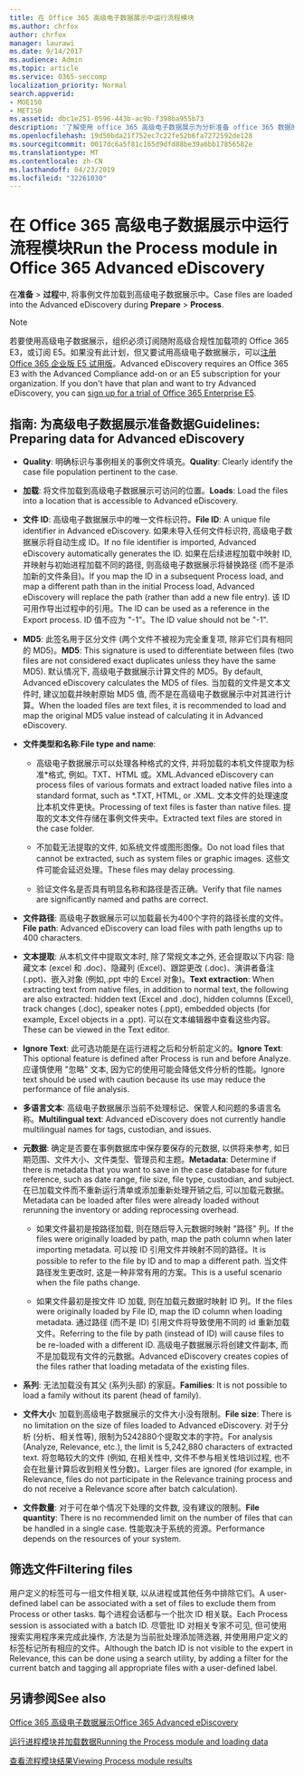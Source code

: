 ```yaml
---
title: 在 Office 365 高级电子数据展示中运行流程模块
ms.author: chrfox
author: chrfox
manager: laurawi
ms.date: 9/14/2017
ms.audience: Admin
ms.topic: article
ms.service: O365-seccomp
localization_priority: Normal
search.appverid:
- MOE150
- MET150
ms.assetid: dbc1e251-0596-443b-ac9b-f398ba955b73
description: '了解使用 office 365 高级电子数据展示为分析准备 office 365 数据的大小写文件的指南。  '
ms.openlocfilehash: 19d50bda21f752ec7c22fe52b6fa7272592de128
ms.sourcegitcommit: 0017dc6a5f81c165d9dfd88be39a6bb17856582e
ms.translationtype: MT
ms.contentlocale: zh-CN
ms.lasthandoff: 04/23/2019
ms.locfileid: "32261030"
---
```

# <a name="run-the-process-module-in-office-365-advanced-ediscovery"></a><span data-ttu-id="2da65-103">在 Office 365 高级电子数据展示中运行流程模块</span><span class="sxs-lookup"><span data-stu-id="2da65-103">Run the Process module in Office 365 Advanced eDiscovery</span></span>

<span data-ttu-id="2da65-104">在**准备** \> **过程**中, 将事例文件加载到高级电子数据展示中。</span><span class="sxs-lookup"><span data-stu-id="2da65-104">Case files are loaded into the Advanced eDiscovery during **Prepare** \> **Process**.</span></span> 
  
> [!NOTE]
> <span data-ttu-id="2da65-p101">若要使用高级电子数据展示，组织必须订阅随附高级合规性加载项的 Office 365 E3，或订阅 E5。如果没有此计划，但又要试用高级电子数据展示，可以[注册 Office 365 企业版 E5 试用版](https://go.microsoft.com/fwlink/p/?LinkID=698279)。</span><span class="sxs-lookup"><span data-stu-id="2da65-p101">Advanced eDiscovery requires an Office 365 E3 with the Advanced Compliance add-on or an E5 subscription for your organization. If you don't have that plan and want to try Advanced eDiscovery, you can [sign up for a trial of Office 365 Enterprise E5](https://go.microsoft.com/fwlink/p/?LinkID=698279).</span></span> 
  
## <a name="guidelines-preparing-data-for-advanced-ediscovery"></a><span data-ttu-id="2da65-107">指南: 为高级电子数据展示准备数据</span><span class="sxs-lookup"><span data-stu-id="2da65-107">Guidelines: Preparing data for Advanced eDiscovery</span></span>

- <span data-ttu-id="2da65-108">**Quality**: 明确标识与事例相关的事例文件填充。</span><span class="sxs-lookup"><span data-stu-id="2da65-108">**Quality**: Clearly identify the case file population pertinent to the case.</span></span>
    
- <span data-ttu-id="2da65-109">**加载**: 将文件加载到高级电子数据展示可访问的位置。</span><span class="sxs-lookup"><span data-stu-id="2da65-109">**Loads**: Load the files into a location that is accessible to Advanced eDiscovery.</span></span>
    
- <span data-ttu-id="2da65-110">**文件 ID**: 高级电子数据展示中的唯一文件标识符。</span><span class="sxs-lookup"><span data-stu-id="2da65-110">**File ID**: A unique file identifier in Advanced eDiscovery.</span></span> <span data-ttu-id="2da65-111">如果未导入任何文件标识符, 高级电子数据展示将自动生成 ID。</span><span class="sxs-lookup"><span data-stu-id="2da65-111">If no file identifier is imported, Advanced eDiscovery automatically generates the ID.</span></span> <span data-ttu-id="2da65-112">如果在后续进程加载中映射 ID, 并映射与初始进程加载不同的路径, 则高级电子数据展示将替换路径 (而不是添加新的文件条目)。</span><span class="sxs-lookup"><span data-stu-id="2da65-112">If you map the ID in a subsequent Process load, and map a different path than in the initial Process load, Advanced eDiscovery will replace the path (rather than add a new file entry).</span></span> <span data-ttu-id="2da65-113">该 ID 可用作导出过程中的引用。</span><span class="sxs-lookup"><span data-stu-id="2da65-113">The ID can be used as a reference in the Export process.</span></span> <span data-ttu-id="2da65-114">ID 值不应为 "-1"。</span><span class="sxs-lookup"><span data-stu-id="2da65-114">The ID value should not be "-1".</span></span>
    
- <span data-ttu-id="2da65-115">**MD5**: 此签名用于区分文件 (两个文件不被视为完全重复项, 除非它们具有相同的 MD5)。</span><span class="sxs-lookup"><span data-stu-id="2da65-115">**MD5**: This signature is used to differentiate between files (two files are not considered exact duplicates unless they have the same MD5).</span></span> <span data-ttu-id="2da65-116">默认情况下, 高级电子数据展示计算文件的 MD5。</span><span class="sxs-lookup"><span data-stu-id="2da65-116">By default, Advanced eDiscovery calculates the MD5 of files.</span></span> <span data-ttu-id="2da65-117">当加载的文件是文本文件时, 建议加载并映射原始 MD5 值, 而不是在高级电子数据展示中对其进行计算。</span><span class="sxs-lookup"><span data-stu-id="2da65-117">When the loaded files are text files, it is recommended to load and map the original MD5 value instead of calculating it in Advanced eDiscovery.</span></span>
    
- <span data-ttu-id="2da65-118">**文件类型和名称**:</span><span class="sxs-lookup"><span data-stu-id="2da65-118">**File type and name**:</span></span>
    
  - <span data-ttu-id="2da65-119">高级电子数据展示可以处理各种格式的文件, 并将加载的本机文件提取为标准\*格式, 例如。TXT、HTML 或。XML.</span><span class="sxs-lookup"><span data-stu-id="2da65-119">Advanced eDiscovery can process files of various formats and extract loaded native files into a standard format, such as \*.TXT, HTML, or .XML.</span></span> <span data-ttu-id="2da65-120">文本文件的处理速度比本机文件更快。</span><span class="sxs-lookup"><span data-stu-id="2da65-120">Processing of text files is faster than native files.</span></span> <span data-ttu-id="2da65-121">提取的文本文件存储在事例文件夹中。</span><span class="sxs-lookup"><span data-stu-id="2da65-121">Extracted text files are stored in the case folder.</span></span>
    
  - <span data-ttu-id="2da65-122">不加载无法提取的文件, 如系统文件或图形图像。</span><span class="sxs-lookup"><span data-stu-id="2da65-122">Do not load files that cannot be extracted, such as system files or graphic images.</span></span> <span data-ttu-id="2da65-123">这些文件可能会延迟处理。</span><span class="sxs-lookup"><span data-stu-id="2da65-123">These files may delay processing.</span></span>
    
  - <span data-ttu-id="2da65-124">验证文件名是否具有明显名称和路径是否正确。</span><span class="sxs-lookup"><span data-stu-id="2da65-124">Verify that file names are significantly named and paths are correct.</span></span>
    
- <span data-ttu-id="2da65-125">**文件路径**: 高级电子数据展示可以加载最长为400个字符的路径长度的文件。</span><span class="sxs-lookup"><span data-stu-id="2da65-125">**File path**: Advanced eDiscovery can load files with path lengths up to 400 characters.</span></span>
    
- <span data-ttu-id="2da65-126">**文本提取**: 从本机文件中提取文本时, 除了常规文本之外, 还会提取以下内容: 隐藏文本 (excel 和 .doc)、隐藏列 (Excel)、跟踪更改 (.doc)、演讲者备注 (.ppt)、嵌入对象 (例如,.ppt 中的 Excel 对象)。</span><span class="sxs-lookup"><span data-stu-id="2da65-126">**Text extraction**: When extracting text from native files, in addition to normal text, the following are also extracted: hidden text (Excel and .doc), hidden columns (Excel), track changes (.doc), speaker notes (.ppt), embedded objects (for example, Excel objects in a .ppt).</span></span> <span data-ttu-id="2da65-127">可以在文本编辑器中查看这些内容。</span><span class="sxs-lookup"><span data-stu-id="2da65-127">These can be viewed in the Text editor.</span></span>
    
- <span data-ttu-id="2da65-128">**Ignore Text**: 此可选功能是在运行进程之后和分析前定义的。</span><span class="sxs-lookup"><span data-stu-id="2da65-128">**Ignore Text**: This optional feature is defined after Process is run and before Analyze.</span></span> <span data-ttu-id="2da65-129">应谨慎使用 "忽略" 文本, 因为它的使用可能会降低文件分析的性能。</span><span class="sxs-lookup"><span data-stu-id="2da65-129">Ignore text should be used with caution because its use may reduce the performance of file analysis.</span></span>
    
- <span data-ttu-id="2da65-130">**多语言文本**: 高级电子数据展示当前不处理标记、保管人和问题的多语言名称。</span><span class="sxs-lookup"><span data-stu-id="2da65-130">**Multilingual text**: Advanced eDiscovery does not currently handle multilingual names for tags, custodian, and issues.</span></span>
    
- <span data-ttu-id="2da65-131">**元数据**: 确定是否要在事例数据库中保存要保存的元数据, 以供将来参考, 如日期范围、文件大小、文件类型、管理员和主题。</span><span class="sxs-lookup"><span data-stu-id="2da65-131">**Metadata**: Determine if there is metadata that you want to save in the case database for future reference, such as date range, file size, file type, custodian, and subject.</span></span> <span data-ttu-id="2da65-132">在已加载文件而不重新运行清单或添加重新处理开销之后, 可以加载元数据。</span><span class="sxs-lookup"><span data-stu-id="2da65-132">Metadata can be loaded after files were already loaded without rerunning the inventory or adding reprocessing overhead.</span></span> 
    
  - <span data-ttu-id="2da65-133">如果文件最初是按路径加载, 则在随后导入元数据时映射 "路径" 列。</span><span class="sxs-lookup"><span data-stu-id="2da65-133">If the files were originally loaded by path, map the path column when later importing metadata.</span></span> <span data-ttu-id="2da65-134">可以按 ID 引用文件并映射不同的路径。</span><span class="sxs-lookup"><span data-stu-id="2da65-134">It is possible to refer to the file by ID and to map a different path.</span></span> <span data-ttu-id="2da65-135">当文件路径发生更改时, 这是一种非常有用的方案。</span><span class="sxs-lookup"><span data-stu-id="2da65-135">This is a useful scenario when the file paths change.</span></span>
    
  - <span data-ttu-id="2da65-136">如果文件最初是按文件 ID 加载, 则在加载元数据时映射 ID 列。</span><span class="sxs-lookup"><span data-stu-id="2da65-136">If the files were originally loaded by File ID, map the ID column when loading metadata.</span></span> <span data-ttu-id="2da65-137">通过路径 (而不是 ID) 引用文件将导致使用不同的 id 重新加载文件。</span><span class="sxs-lookup"><span data-stu-id="2da65-137">Referring to the file by path (instead of ID) will cause files to be re-loaded with a different ID.</span></span> <span data-ttu-id="2da65-138">高级电子数据展示将创建文件副本, 而不是加载现有文件的元数据。</span><span class="sxs-lookup"><span data-stu-id="2da65-138">Advanced eDiscovery creates copies of the files rather that loading metadata of the existing files.</span></span>
    
- <span data-ttu-id="2da65-139">**系列**: 无法加载没有其父 (系列头部) 的家庭。</span><span class="sxs-lookup"><span data-stu-id="2da65-139">**Families**: It is not possible to load a family without its parent (head of family).</span></span> 
    
- <span data-ttu-id="2da65-140">**文件大小**: 加载到高级电子数据展示的文件大小没有限制。</span><span class="sxs-lookup"><span data-stu-id="2da65-140">**File size**: There is no limitation on the size of files loaded to Advanced eDiscovery.</span></span> <span data-ttu-id="2da65-141">对于分析 (分析、相关性等), 限制为5242880个提取文本的字符。</span><span class="sxs-lookup"><span data-stu-id="2da65-141">For analysis (Analyze, Relevance, etc.), the limit is 5,242,880 characters of extracted text.</span></span> <span data-ttu-id="2da65-142">将忽略较大的文件 (例如, 在相关性中, 文件不参与相关性培训过程, 也不会在批量计算后收到相关性分数)。</span><span class="sxs-lookup"><span data-stu-id="2da65-142">Larger files are ignored (for example, in Relevance, files do not participate in the Relevance training process and do not receive a Relevance score after batch calculation).</span></span>
    
- <span data-ttu-id="2da65-143">**文件数量**: 对于可在单个情况下处理的文件数, 没有建议的限制。</span><span class="sxs-lookup"><span data-stu-id="2da65-143">**File quantity**: There is no recommended limit on the number of files that can be handled in a single case.</span></span> <span data-ttu-id="2da65-144">性能取决于系统的资源。</span><span class="sxs-lookup"><span data-stu-id="2da65-144">Performance depends on the resources of your system.</span></span> 
    
## <a name="filtering-files"></a><span data-ttu-id="2da65-145">筛选文件</span><span class="sxs-lookup"><span data-stu-id="2da65-145">Filtering files</span></span>

<span data-ttu-id="2da65-146">用户定义的标签可与一组文件相关联, 以从进程或其他任务中排除它们。</span><span class="sxs-lookup"><span data-stu-id="2da65-146">A user-defined label can be associated with a set of files to exclude them from Process or other tasks.</span></span> <span data-ttu-id="2da65-147">每个进程会话都与一个批次 ID 相关联。</span><span class="sxs-lookup"><span data-stu-id="2da65-147">Each Process session is associated with a batch ID.</span></span> <span data-ttu-id="2da65-148">尽管批 ID 对相关专家不可见, 但可使用搜索实用程序来完成此操作, 方法是为当前批处理添加筛选器, 并使用用户定义的标签标记所有相应的文件。</span><span class="sxs-lookup"><span data-stu-id="2da65-148">Although the batch ID is not visible to the expert in Relevance, this can be done using a search utility, by adding a filter for the current batch and tagging all appropriate files with a user-defined label.</span></span> 
  
## <a name="see-also"></a><span data-ttu-id="2da65-149">另请参阅</span><span class="sxs-lookup"><span data-stu-id="2da65-149">See also</span></span>

[<span data-ttu-id="2da65-150">Office 365 高级电子数据展示</span><span class="sxs-lookup"><span data-stu-id="2da65-150">Office 365 Advanced eDiscovery</span></span>](office-365-advanced-ediscovery.md)
  
[<span data-ttu-id="2da65-151">运行进程模块并加载数据</span><span class="sxs-lookup"><span data-stu-id="2da65-151">Running the Process module and loading data</span></span>](run-the-process-module-and-load-data-in-advanced-ediscovery.md)
  
[<span data-ttu-id="2da65-152">查看流程模块结果</span><span class="sxs-lookup"><span data-stu-id="2da65-152">Viewing Process module results</span></span>](view-process-module-results-in-advanced-ediscovery.md)

